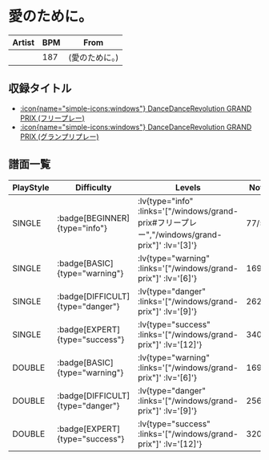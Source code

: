 # 愛のために。

|Artist|BPM|From|
|------|---|----|
||187|(愛のために。)|

## 収録タイトル

- [ :icon{name="simple-icons:windows"} DanceDanceRevolution GRAND PRIX (フリープレー)](/windows/grand-prix#フリープレー)
- [ :icon{name="simple-icons:windows"} DanceDanceRevolution GRAND PRIX (グランプリプレー)](/windows/grand-prix)

## 譜面一覧

|PlayStyle|Difficulty|Levels|Notes|Movie|
|---------|----------|------|-----|-----|
|SINGLE| :badge[BEGINNER]{type="info"} | :lv{type="info" :links='["/windows/grand-prix#フリープレー","/windows/grand-prix"]' :lv='[3]'} |77/5||
|SINGLE| :badge[BASIC]{type="warning"} | :lv{type="warning" :links='["/windows/grand-prix"]' :lv='[6]'} |169/14||
|SINGLE| :badge[DIFFICULT]{type="danger"} | :lv{type="danger" :links='["/windows/grand-prix"]' :lv='[9]'} |262/20||
|SINGLE| :badge[EXPERT]{type="success"} | :lv{type="success" :links='["/windows/grand-prix"]' :lv='[12]'} |340/15||
|DOUBLE| :badge[BASIC]{type="warning"} | :lv{type="warning" :links='["/windows/grand-prix"]' :lv='[6]'} |169/14||
|DOUBLE| :badge[DIFFICULT]{type="danger"} | :lv{type="danger" :links='["/windows/grand-prix"]' :lv='[9]'} |256/20||
|DOUBLE| :badge[EXPERT]{type="success"} | :lv{type="success" :links='["/windows/grand-prix"]' :lv='[12]'} |320/15||
